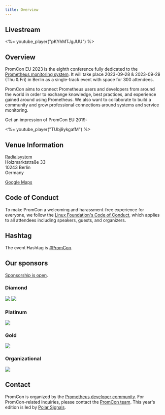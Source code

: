 ```yaml
---
title: Overview
---
```


## Livestream

<%= youtube_player("pKYhMTJgJUU") %>
 

## Overview

PromCon EU 2023 is the eighth conference fully dedicated to the
[Prometheus monitoring system](https://prometheus.io/). It will take place
2023-09-28 & 2023-09-29 (Thu & Fri) in Berlin as a single-track event with space for 300 attendees.

PromCon aims to connect Prometheus users and developers from around the world in order to exchange knowledge, best practices, and experience gained around using Prometheus. We also want to collaborate to build a community and grow professional connections around systems and service monitoring.

Get an impression of PromCon EU 2019:

<%= youtube_player("TUbj9ykgafM") %>

## Venue Information

[Radialsystem](https://www.radialsystem.de/)<br />
Holzmarktstraße 33<br />
10243 Berlin<br />
Germany<br />

[Google Maps](https://goo.gl/maps/wrVkDDwuygnpNtzn9)

## Code of Conduct

To make PromCon a welcoming and harassment-free experience for everyone, we
follow the [Linux Foundation's Code of Conduct](https://events.linuxfoundation.org/code-of-conduct/),
which applies to all attendees including speakers, guests, and
organizers.

## Hashtag

The event Hashtag is [#PromCon](https://twitter.com/search?q=%23PromCon).

## Our sponsors

[Sponsorship is open](https://promcon.io/2023-berlin/sponsor/).

<h3>Diamond</h3>
<div class="sponsor-logos">
  <a href="https://cncf.io/"><img src="/assets/cncf_logo.svg" class="logo"/></a>
  <a href="https://grafana.com/"><img src="/assets/grafana_labs_logo_light.svg" class="logo"/></a>
</div>

<h3>Platinum</h3>
<div class="sponsor-logos">
  <a href="https://www.redhat.com/"><img src="/assets/red_hat-2021-ba2b65bf8a6994ed.svg" class="logo"/></a>
</div>

<h3>Gold</h3>
<div class="sponsor-logos">
  <a href="https://o11y.eu/"><img src="/assets/o11y_logo.svg" class="logo"/></a>
</div>

<h3>Organizational</h3>
<div class="sponsor-logos">
  <a href="https://www.polarsignals.com/"><img src="/assets/polarsignals_logo.svg" class="logo"/></a>
</div>

## Contact

PromCon is organized by the [Prometheus developer
community](https://prometheus.io/community/). For PromCon-related inquiries,
please contact the [PromCon team](mailto:promcon-organizers@googlegroups.com).
This year's edition is led by [Polar Signals](https://polarsignals.com/).
